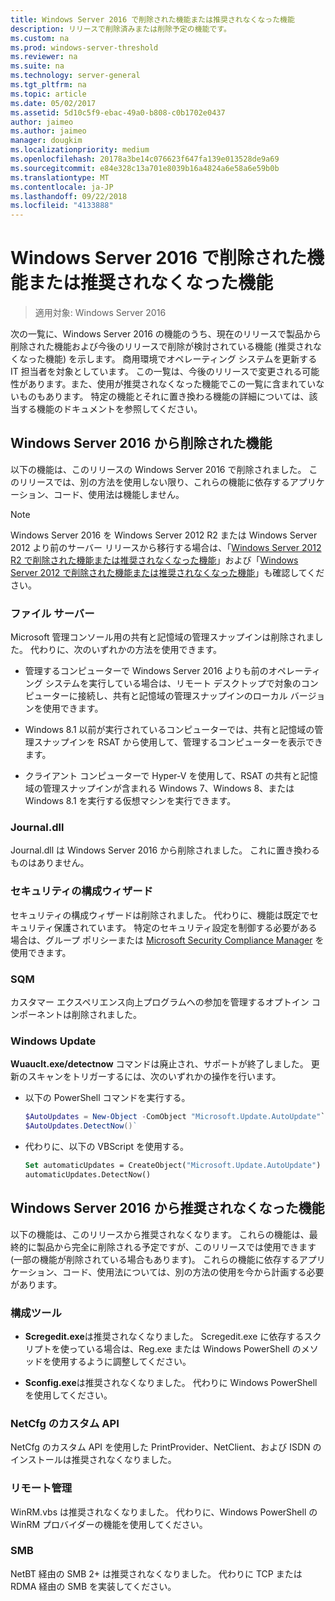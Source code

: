 ```yaml
---
title: Windows Server 2016 で削除された機能または推奨されなくなった機能
description: リリースで削除済みまたは削除予定の機能です。
ms.custom: na
ms.prod: windows-server-threshold
ms.reviewer: na
ms.suite: na
ms.technology: server-general
ms.tgt_pltfrm: na
ms.topic: article
ms.date: 05/02/2017
ms.assetid: 5d10c5f9-ebac-49a0-b808-c0b1702e0437
author: jaimeo
ms.author: jaimeo
manager: dougkim
ms.localizationpriority: medium
ms.openlocfilehash: 20178a3be14c076623f647fa139e013528de9a69
ms.sourcegitcommit: e84e328c13a701e8039b16a4824a6e58a6e59b0b
ms.translationtype: MT
ms.contentlocale: ja-JP
ms.lasthandoff: 09/22/2018
ms.locfileid: "4133888"
---
```

# Windows Server 2016 で削除された機能または推奨されなくなった機能

>適用対象: Windows Server 2016

次の一覧に、Windows Server 2016 の機能のうち、現在のリリースで製品から削除された機能および今後のリリースで削除が検討されている機能 (推奨されなくなった機能) を示します。 商用環境でオペレーティング システムを更新する IT 担当者を対象としています。 この一覧は、今後のリリースで変更される可能性があります。また、使用が推奨されなくなった機能でこの一覧に含まれていないものもあります。 特定の機能とそれに置き換わる機能の詳細については、該当する機能のドキュメントを参照してください。  

## Windows Server 2016 から削除された機能 
以下の機能は、このリリースの Windows Server 2016 で削除されました。 このリリースでは、別の方法を使用しない限り、これらの機能に依存するアプリケーション、コード、使用法は機能しません。  

> [!NOTE]  
> Windows Server 2016 を Windows Server 2012 R2 または Windows Server 2012 より前のサーバー リリースから移行する場合は、「[Windows Server 2012 R2 で削除された機能または推奨されなくなった機能](https://technet.microsoft.com/library/dn303411.aspx)」および「[Windows Server 2012 で削除された機能または推奨されなくなった機能](https://technet.microsoft.com/library/hh831568.aspx)」も確認してください。  


### ファイル サーバー  
Microsoft 管理コンソール用の共有と記憶域の管理スナップインは削除されました。 代わりに、次のいずれかの方法を使用できます。  

-   管理するコンピューターで Windows Server 2016 よりも前のオペレーティング システムを実行している場合は、リモート デスクトップで対象のコンピューターに接続し、共有と記憶域の管理スナップインのローカル バージョンを使用できます。  

-   Windows 8.1 以前が実行されているコンピューターでは、共有と記憶域の管理スナップインを RSAT から使用して、管理するコンピューターを表示できます。  

-   クライアント コンピューターで Hyper-V を使用して、RSAT の共有と記憶域の管理スナップインが含まれる Windows 7、Windows 8、または Windows 8.1 を実行する仮想マシンを実行できます。  

### Journal.dll  
Journal.dll は Windows Server 2016 から削除されました。 これに置き換わるものはありません。  

### セキュリティの構成ウィザード  
セキュリティの構成ウィザードは削除されました。 代わりに、機能は既定でセキュリティ保護されています。 特定のセキュリティ設定を制御する必要がある場合は、グループ ポリシーまたは [Microsoft Security Compliance Manager](https://technet.microsoft.com/solutionaccelerators/cc835245.aspx) を使用できます。  

### SQM  
カスタマー エクスペリエンス向上プログラムへの参加を管理するオプトイン コンポーネントは削除されました。 

### Windows Update
**Wuauclt.exe/detectnow** コマンドは廃止され、サポートが終了しました。 更新のスキャンをトリガーするには、次のいずれかの操作を行います。

- 以下の PowerShell コマンドを実行する。
    ````powershell
    $AutoUpdates = New-Object -ComObject "Microsoft.Update.AutoUpdate"`
    $AutoUpdates.DetectNow()` 
    ````

- 代わりに、以下の VBScript を使用する。
    ````vb
    Set automaticUpdates = CreateObject("Microsoft.Update.AutoUpdate")
    automaticUpdates.DetectNow()
    ````

## Windows Server 2016 から推奨されなくなった機能 
以下の機能は、このリリースから推奨されなくなります。 これらの機能は、最終的に製品から完全に削除される予定ですが、このリリースでは使用できます (一部の機能が削除されている場合もあります)。 これらの機能に依存するアプリケーション、コード、使用法については、別の方法の使用を今から計画する必要があります。  

### 構成ツール  

-   **Scregedit.exe**は推奨されなくなりました。 Scregedit.exe に依存するスクリプトを使っている場合は、Reg.exe または Windows PowerShell のメソッドを使用するように調整してください。  

-   **Sconfig.exe**は推奨されなくなりました。 代わりに Windows PowerShell を使用してください。  

### NetCfg のカスタム API  
NetCfg のカスタム API を使用した PrintProvider、NetClient、および ISDN のインストールは推奨されなくなりました。  

### リモート管理  
WinRM.vbs は推奨されなくなりました。 代わりに、Windows PowerShell の WinRM プロバイダーの機能を使用してください。  

### SMB  
NetBT 経由の SMB 2+ は推奨されなくなりました。 代わりに TCP または RDMA 経由の SMB を実装してください。 
